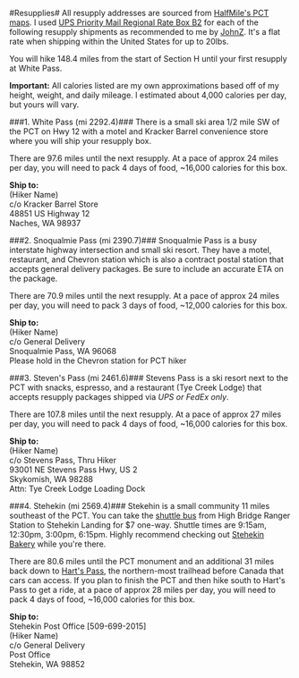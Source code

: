 #Resupplies#
All resupply addresses are sourced from [HalfMile's PCT maps](https://www.pctmap.net/maps/). I used [UPS Priority Mail Regional Rate Box B2](https://store.usps.com/store/browse/uspsProductDetailMultiSkuDropDown.jsp?productId=P_RRB_B2) for each of the following resupply shipments as recommended to me by [JohnZ](http://johnzahorian.com/). It's a flat rate when shipping within the United States for up to 20lbs.

You will hike 148.4 miles from the start of Section H until your first resupply at White Pass.

**Important:** All calories listed are my own approximations based off of my height, weight, and daily mileage. I estimated about 4,000 calories per day, but yours will vary.

###1. White Pass (mi 2292.4)###
There is a small ski area 1/2 mile SW of the PCT on Hwy 12 with a motel and Kracker Barrel convenience store where you will ship your resupply box.

There are 97.6 miles until the next resupply. At a pace of approx 24 miles per day, you will need to pack 4 days of food, ~16,000 calories for this box. 

**Ship to:**<br>
(Hiker Name)<br>
c/o Kracker Barrel Store<br>
48851 US Highway 12<br>
Naches, WA 98937<br>

###2. Snoqualmie Pass (mi 2390.7)###
Snoqualmie Pass is a busy interstate highway intersection and small ski resort. They have a motel, restaurant, and Chevron station which is also a contract postal station that accepts general delivery packages. Be sure to include an accurate ETA on the package.

There are 70.9 miles until the next resupply. At a pace of approx 24 miles per day, you will need to pack 3 days of food, ~12,000 calories for this box.

**Ship to:**<br>
(Hiker Name)<br>
c/o General Delivery<br>
Snoqualmie Pass, WA 96068<br>
Please hold in the Chevron station for PCT hiker<br>

###3. Steven's Pass (mi 2461.6)###
Stevens Pass is a ski resort next to the PCT with snacks, espresso, and a restaurant (Tye Creek Lodge) that accepts resupply packages shipped via *UPS or FedEx only*.

There are 107.8 miles until the next resupply. At a pace of approx 27 miles per day, you will need to pack 4 days of food, ~16,000 calories for this box.

**Ship to:**<br>
(Hiker Name)<br>
c/o Stevens Pass, Thru Hiker<br>
93001 NE Stevens Pass Hwy, US 2<br>
Skykomish, WA 98288<br>
Attn: Tye Creek Lodge Loading Dock

###4. Stehekin (mi 2569.4)###
Stekehin is a small community 11 miles southeast of the PCT. You can take the [shuttle bus](https://www.nps.gov/noca/planyourvisit/stehekin-transportation.htm) from High Bridge Ranger Station to Stehekin Landing for $7 one-way. Shuttle times are 9:15am, 12:30pm, 3:00pm, 6:15pm. Highly recommend checking out [Stehekin Bakery](http://stehekinpastry.com/stehekin-pastry-company_294.html) while you're there.

There are 80.6 miles until the PCT monument and an additional 31 miles back down to [Hart's Pass](http://www.fs.usda.gov/recarea/okawen/recarea/?recid=59263), the northern-most trailhead before Canada that cars can access. If you plan to finish the PCT and then hike south to Hart's Pass to get a ride, at a pace of approx 28 miles per day, you will need to pack 4 days of food, ~16,000 calories for this box.

**Ship to:**<br>
Stehekin Post Office [509-699-2015]<br>
(Hiker Name)<br>
c/o General Delivery<br>
Post Office<br>
Stehekin, WA 98852 
